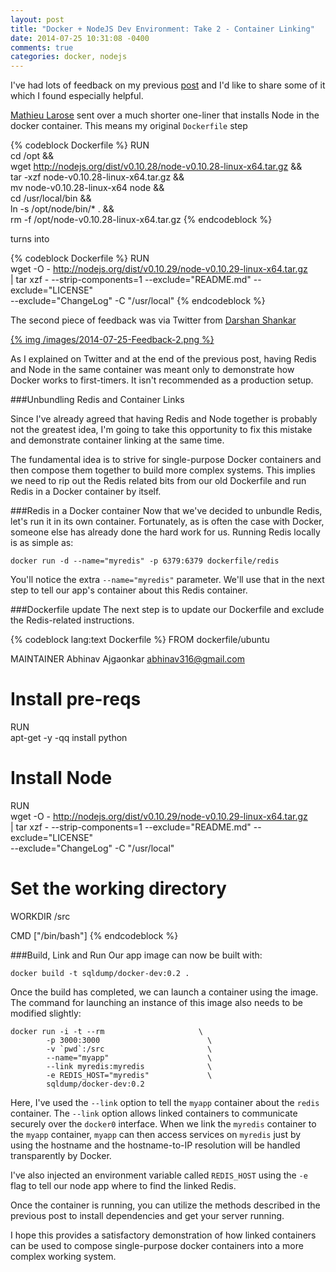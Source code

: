 ```yaml
---
layout: post
title: "Docker + NodeJS Dev Environment: Take 2 - Container Linking"
date: 2014-07-25 10:31:08 -0400
comments: true
categories: docker, nodejs
---
```


I've had lots of feedback on my previous [post](/blog/2014/06/17/develop-a-nodejs-app-with-docker/) and I'd like to share some of it which I found especially helpful.

[Mathieu Larose](https://github.com/larose) sent over a much shorter one-liner that installs Node in the docker container. This means my original `Dockerfile` step

{% codeblock Dockerfile %}
RUN	\
	cd /opt && \
	wget http://nodejs.org/dist/v0.10.28/node-v0.10.28-linux-x64.tar.gz && \
	tar -xzf node-v0.10.28-linux-x64.tar.gz && \
	mv node-v0.10.28-linux-x64 node && \
	cd /usr/local/bin && \
	ln -s /opt/node/bin/* . && \
	rm -f /opt/node-v0.10.28-linux-x64.tar.gz
{% endcodeblock %}

turns into

{% codeblock Dockerfile %}
RUN \
	wget -O - http://nodejs.org/dist/v0.10.29/node-v0.10.29-linux-x64.tar.gz \
	| tar xzf - --strip-components=1 --exclude="README.md" --exclude="LICENSE" \
	--exclude="ChangeLog" -C "/usr/local"
{% endcodeblock %}

The second piece of feedback was via Twitter from [Darshan Shankar](http://twitter.com/DShankar)

[{% img /images/2014-07-25-Feedback-2.png %}](/images/2014-07-25-Feedback-2.png)

As I explained on Twitter and at the end of the previous post, having Redis and Node in the same container was meant only to demonstrate how Docker works to first-timers. It isn't recommended as a production setup.

###Unbundling Redis and Container Links

Since I've already agreed that having Redis and Node together is probably not the greatest idea, I'm going to take this opportunity to fix this mistake and demonstrate container linking at the same time.

The fundamental idea is to strive for single-purpose Docker containers and then compose them together to build more complex systems. This implies we need to rip out the Redis related bits from our old Dockerfile and run Redis in a Docker container by itself.

###Redis in a Docker container
Now that we've decided to unbundle Redis, let's run it in its own container. Fortunately, as is often the case with Docker, someone else has already done the hard work for us. Running Redis locally is as simple as:

```
docker run -d --name="myredis" -p 6379:6379 dockerfile/redis
```

You'll notice the extra `--name="myredis"` parameter. We'll use that in the next step to tell our app's container about this Redis container.

###Dockerfile update
The next step is to update our Dockerfile and exclude the Redis-related instructions.

{% codeblock lang:text Dockerfile %}
FROM dockerfile/ubuntu

MAINTAINER Abhinav Ajgaonkar <abhinav316@gmail.com>

# Install pre-reqs
RUN	\
	apt-get -y -qq install python

# Install Node
RUN \
	wget -O - http://nodejs.org/dist/v0.10.29/node-v0.10.29-linux-x64.tar.gz \
	| tar xzf - --strip-components=1 --exclude="README.md" --exclude="LICENSE" \
	--exclude="ChangeLog" -C "/usr/local"

# Set the working directory
WORKDIR	/src

CMD ["/bin/bash"]
{% endcodeblock %}

###Build, Link and Run
Our app image can now be built with:

```
docker build -t sqldump/docker-dev:0.2 .
```

Once the build has completed, we can launch a container using the image. 
The command for launching an instance of this image also needs to be modified slightly:

```
docker run -i -t --rm                     \
		-p 3000:3000                        \
		-v `pwd`:/src                       \
		--name="myapp"                      \
		--link myredis:myredis              \
		-e REDIS_HOST="myredis"             \
		sqldump/docker-dev:0.2
```

Here, I've used the `--link` option to tell the `myapp` container about the `redis` container. The `--link` option allows linked containers to communicate securely over the `docker0` interface. When we link the `myredis` container to the `myapp` container, `myapp` can then access services on `myredis` just by using the hostname and the hostname-to-IP resolution will be handled transparently by Docker.

I've also injected an environment variable called `REDIS_HOST` using the `-e` flag to tell our node app where to find the linked Redis.

Once the container is running, you can utilize the methods described in the previous post to install dependencies and get your server running.

I hope this provides a satisfactory demonstration of how linked containers can be used to compose single-purpose docker containers into a more complex working system.